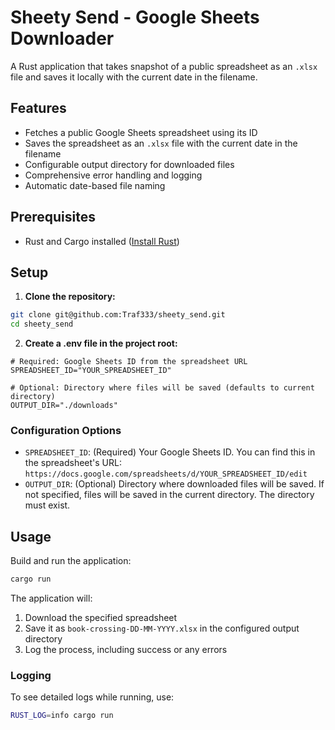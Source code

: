 # Sheety Send - Google Sheets Downloader

A Rust application that takes snapshot of a public spreadsheet as an `.xlsx` file and saves it locally with the current date in the filename.

## Features

- Fetches a public Google Sheets spreadsheet using its ID
- Saves the spreadsheet as an `.xlsx` file with the current date in the filename
- Configurable output directory for downloaded files
- Comprehensive error handling and logging
- Automatic date-based file naming

## Prerequisites

- Rust and Cargo installed ([Install Rust](https://www.rust-lang.org/tools/install))

## Setup

1. **Clone the repository:**

```bash
git clone git@github.com:Traf333/sheety_send.git
cd sheety_send
```

2. **Create a .env file in the project root:**

```env
# Required: Google Sheets ID from the spreadsheet URL
SPREADSHEET_ID="YOUR_SPREADSHEET_ID"

# Optional: Directory where files will be saved (defaults to current directory)
OUTPUT_DIR="./downloads"
```

### Configuration Options

- `SPREADSHEET_ID`: (Required) Your Google Sheets ID. You can find this in the spreadsheet's URL:
  `https://docs.google.com/spreadsheets/d/YOUR_SPREADSHEET_ID/edit`
- `OUTPUT_DIR`: (Optional) Directory where downloaded files will be saved. If not specified, files will be saved in the current directory. The directory must exist.

## Usage

Build and run the application:

```bash
cargo run
```

The application will:

1. Download the specified spreadsheet
2. Save it as `book-crossing-DD-MM-YYYY.xlsx` in the configured output directory
3. Log the process, including success or any errors

### Logging

To see detailed logs while running, use:

```bash
RUST_LOG=info cargo run
```
